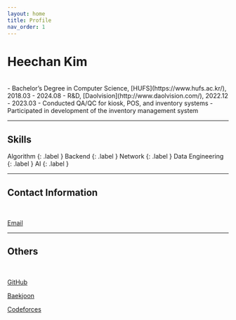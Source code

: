 ```yaml
---
layout: home
title: Profile
nav_order: 1
---
```


# Heechan Kim

<br/>
- Bachelor’s Degree in Computer Science, [HUFS](https://www.hufs.ac.kr/), 2018.03 - 2024.08
- R&D, [Daolvision](http://www.daolvision.com/), 2022.12 - 2023.03
   - Conducted QA/QC for kiosk, POS, and inventory systems
   - Participated in development of the inventory management system

---

## Skills
Algorithm
{: .label }
Backend
{: .label }
Network
{: .label }
Data Engineering
{: .label }
AI
{: .label }

---

## Contact Information

<br/>

[Email](mailto:caphile98@gmail.com)

---

## Others

<br/>

[GitHub](https://github.com/Caphile)

[Baekjoon](https://www.acmicpc.net/user/caphile98)

[Codeforces](https://codeforces.com/profile/caphile98)